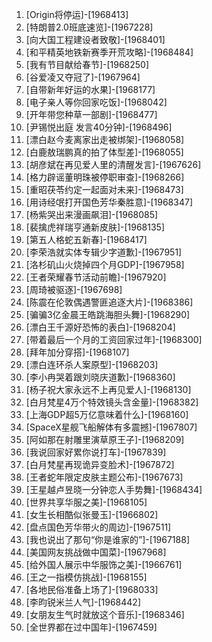 
1. [Origin将停运]-[1968413]
1. [特朗普2.0班底速览]-[1967228]
1. [向大国工程建设者致敬]-[1968401]
1. [和平精英地铁新赛季开荒攻略]-[1968484]
1. [我有节目献给春节]-[1968250]
1. [谷爱凌又夺冠了]-[1967964]
1. [自带新年好运的水果]-[1968177]
1. [电子亲人等你回家吃饭]-[1968042]
1. [开年带您种草一部剧]-[1968477]
1. [尹锡悦出庭 发言40分钟]-[1968496]
1. [漂白赵今麦离家出走被绑架]-[1968058]
1. [白鹿敖瑞鹏真的拍了体型差]-[1968055]
1. [胡彦斌在再见爱人里的清醒发言]-[1967626]
1. [格力辟谣董明珠被停职审查]-[1968266]
1. [重昭茯苓约定一起面对未来]-[1968473]
1. [用诗经氓打开国色芳华秦胜意]-[1968347]
1. [杨紫哭出来漫画飙泪]-[1968085]
1. [裴擒虎祥瑞亨通新皮肤]-[1968135]
1. [第五人格蛇五新春]-[1968417]
1. [李荣浩就实体专辑少字道歉]-[1967951]
1. [洛杉矶山火烧掉四个月GDP]-[1967958]
1. [王者荣耀春节活动前瞻]-[1967920]
1. [周琦被驱逐]-[1967698]
1. [陈震在伦敦偶遇警匪追逐大片]-[1968386]
1. [骗骗3亿金晨王皓跳海胆头舞]-[1968290]
1. [漂白王千源好恐怖的表白]-[1968204]
1. [带着最后一个月的工资回家过年]-[1968300]
1. [拜年加分穿搭]-[1968107]
1. [漂白连环杀人案原型]-[1968203]
1. [李小冉哭着跟刘晓庆道歉]-[1968360]
1. [杨子祝大家永远不上再见爱人]-[1968130]
1. [白月梵星4万个特效镜头含金量]-[1968382]
1. [上海GDP超5万亿意味着什么]-[1968160]
1. [SpaceX星舰飞船解体有多震撼]-[1967807]
1. [阿如那在射雕里演草原王子]-[1968209]
1. [我说回家好累你说打车]-[1967839]
1. [白月梵星再现诡异变脸术]-[1967872]
1. [王者蛇年限定皮肤主题公布]-[1967673]
1. [王星越卢昱晓一分钟恋人手势舞]-[1968434]
1. [世界共享华服之美]-[1968105]
1. [女生长相酷似张曼玉]-[1966802]
1. [盘点国色芳华带火的周边]-[1967511]
1. [我也说出了那句“你是谁家的”]-[1967188]
1. [美国网友挑战做中国菜]-[1967968]
1. [给外国人展示中华服饰之美]-[1966761]
1. [王之一指模仿挑战]-[1968155]
1. [各地民俗准备上场了]-[1968033]
1. [李昀锐米兰人气]-[1968442]
1. [女朋友生气时就放这个音乐]-[1968346]
1. [全世界都在过中国年]-[1967459]